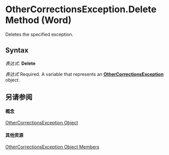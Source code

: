 
# OtherCorrectionsException.Delete Method (Word)

Deletes the specified exception.


## Syntax

 _表达式_. **Delete**

 _表达式_ Required. A variable that represents an **[OtherCorrectionsException](f3c92186-0d3a-0585-b545-3a94e27a7d7b.md)** object.


## 另请参阅


#### 概念


[OtherCorrectionsException Object](f3c92186-0d3a-0585-b545-3a94e27a7d7b.md)
#### 其他资源


[OtherCorrectionsException Object Members](http://msdn.microsoft.com/library/664c6907-2f18-ff9d-c2dc-afeccda5d2bb%28Office.15%29.aspx)